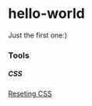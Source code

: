 # hello-world
Just the first one:)

<h3>Tools</h3>
<h5>CSS</h5>
<a href="http://meyerweb.com/eric/tools/css/reset/">Reseting CSS</a>

